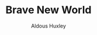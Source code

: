 ---
title: Brave New World
author: Aldous Huxley
year: 1932
wiki: https://en.wikipedia.org/wiki/Brave_New_World
---